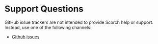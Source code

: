 # Support Questions

GitHub issue trackers are not intended to provide Scorch help or support. Instead, use one of the following channels:

- [Github issues](https://github.com/Thavarshan/otrium/issues)
